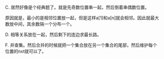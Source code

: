 C. 居然好像是个经典题了。就是先奇数位置串一起，然后倒着串偶数位置。

   原因就是，最小的是相邻位置放一起，但是这样a[1]和a[n]就会相邻。因此就最大数放中间，其余数隔一个分布一个。
   
D. 相等关系放在一起，然后剩下的连边求最长路。

F. 并查集。然后合并的时候就把一个集合放在另一个集合的尾部，然后维护每个位置的nxt就可以了。
